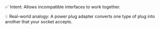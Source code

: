 ✅ Intent:
Allows incompatible interfaces to work together.

💡 Real-world analogy:
A power plug adapter converts one type of plug into another that your socket accepts.